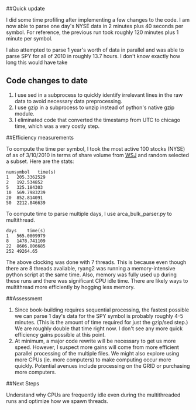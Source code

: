 ##Quick update

I did some time profiling after implementing a few changes to the code. I am now able to parse one day's NYSE data in 2 minutes plus 40 seconds per symbol. For reference, the previous run took roughly 120 minutes plus 1 minute per symbol. 

I also attempted to parse 1 year's worth of data in parallel and was able to parse SPY for all of 2010 in roughly 13.7 hours. I don't know exactly how long this would have take

## Code changes to date

1. I use sed in a subprocess to quickly identify irrelevant lines in the raw data to avoid necessary data preprocessing. 
2. I use gzip in a subprocess to unzip instead of python's native gzip module. 
3. I eliminated code that converted the timestamp from UTC to chicago time, which was a very costly step. 

##Efficiency measurements

To compute the time per symbol, I took the most active 100 stocks (NYSE) of as of 3/10/2010 in terms of share volume from [WSJ][1] and random selected a subset. Here are the stats: 

	numsymbol	time(s)
	1	205.3362529
	2	192.534852
	5	325.184303
	10	569.7983239
	20	852.814091
	50	2212.846639

To compute time to parse multiple days, I use arca_bulk_parser.py to multithread. 

	days	time(s)
	1	565.0809979
	8	1478.741109
	22	8606.806685
	252	49264.65

The above clocking was done with 7 threads. This is because even though there are 8 threads available, ryang2 was running a memory-intensive python script at the same time. Also, memory was fully used up during these runs and there was significant CPU idle time. There are likely ways to multithread more efficiently by hogging less memory. 

##Assessment

1. Since book-building requires sequential processing, the fastest possible we can parse 1 day's data for the SPY symbol is probably roughly 4-5 minutes. (This is the amount of time required for just the gzip/sed step.) We are roughly double that time right now. I don't see any more quick efficiency gains possible at this point. 
2. At minimum, a major code rewrite will be necessary to get us more speed. However, I suspect more gains will come from more efficient parallel processing of the multiple files. We might also explore using more CPUs (ie. more computers) to make computing occur more quickly. Potential avenues include processing on the GRID or purchasing more computers. 

##Next Steps

Understand why CPUs are frequently idle even during the multithreaded runs and optimize how we spawn threads. 

[1]: http://online.wsj.com/mdc/public/page/2_3021-activnyse-actives-20100310.html?mod=mdc_pastcalendar
